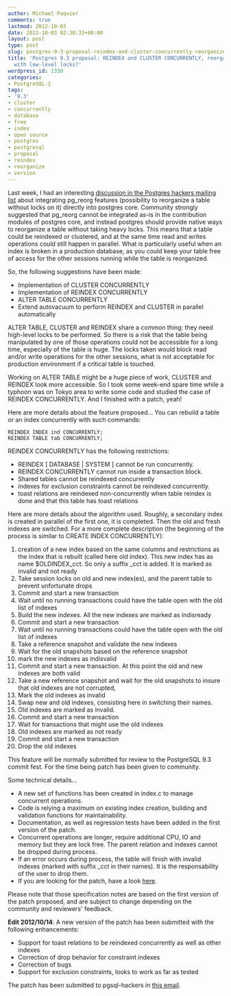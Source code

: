 ```yaml
---
author: Michael Paquier
comments: true
lastmod: 2012-10-03
date: 2012-10-03 02:30:33+00:00
layout: post
type: post
slug: postgres-9-3-proposal-reindex-and-cluster-concurrently-reorganize-table-with-low-level-locks
title: 'Postgres 9.3 proposal: REINDEX and CLUSTER CONCURRENTLY, reorganize table
  with low-level locks?'
wordpress_id: 1330
categories:
- PostgreSQL-2
tags:
- '9.3'
- cluster
- concurrently
- database
- free
- index
- open source
- postgres
- postgresql
- proposal
- reindex
- reorganize
- version
---
```

Last week, I had an interesting [discussion in the Postgres hackers mailing list](http://archives.postgresql.org/pgsql-hackers/2012-09/msg00746.php) about integrating pg\_reorg features (possibility to reorganize a table without locks on it) directly into postgres core. Community strongly suggested that pg\_reorg cannot be integrated as-is in the contribution modules of postgres core, and instead postgres should provide native ways to reorganize a table without taking heavy locks. This means that a table could be reindexed or clustered, and at the same time read and writes operations could still happen in parallel. What is particularly useful when an index is broken in a production database, as you could keep your table free of access for the other sessions running while the table is reorganized.

So, the following suggestions have been made:
	
  * Implementation of CLUSTER CONCURRENTLY	
  * Implementation of REINDEX CONCURRENTLY
  * ALTER TABLE CONCURRENTLY
  * Extend autovacuum to perform REINDEX and CLUSTER in parallel automatically

ALTER TABLE, CLUSTER and REINDEX share a common thing: they need high-level locks to be performed. So there is a risk that the table being manipulated by one of those operations could not be accessible for a long time, especially of the table is huge. The locks taken would block read and/or write operations for the other sessions, what is not acceptable for production environment if a critical table is touched.

Working on ALTER TABLE might be a huge piece of work, CLUSTER and REINDEX look more accessible. So I took some week-end spare time while a typhoon was on Tokyo area to write some code and studied the case of REINDEX CONCURRENTLY. And I finished with a patch, yeah!

Here are more details about the feature proposed...
You can rebuild a table or an index concurrently with such commands:

    REINDEX INDEX ind CONCURRENTLY;
    REINDEX TABLE tab CONCURRENTLY;

REINDEX CONCURRENTLY has the following restrictions:

  * REINDEX [ DATABASE | SYSTEM ] cannot be run concurrently.
  * REINDEX CONCURRENTLY cannot run inside a transaction block.
  * Shared tables cannot be reindexed concurrently
  * indexes for exclusion constraints cannot be reindexed concurrently.
  * toast relations are reindexed non-concurrently when table reindex is done and that this table has toast relations

Here are more details about the algorithm used. Roughly, a secondary index is created in parallel of the first one, it is completed. Then the old and fresh indexes are switched. For a more complete description (the beginning of the process is similar to CREATE INDEX CONCURRENTLY):

  1. creation of a new index based on the same columns and restrictions as the index that is rebuilt (called here old index). This new index has as name $OLDINDEX\_cct. So only a suffix \_cct is added. It is marked as invalid and not ready
  2. Take session locks on old and new index(es), and the parent table to prevent unfortunate drops
  3. Commit and start a new transaction
  4. Wait until no running transactions could have the table open with the old list of indexes
  5. Build the new indexes. All the new indexes are marked as indisready
  6. Commit and start a new transaction
  7. Wait until no running transactions could have the table open with the old list of indexes
  8. Take a reference snapshot and validate the new indexes
  9. Wait for the old snapshots based on the reference snapshot
  10. mark the new indexes as indisvalid
  11. Commit and start a new transaction. At this point the old and new indexes are both valid
  12. Take a new reference snapshot and wait for the old snapshots to insure that old indexes are not corrupted,
  13. Mark the old indexes as invalid
  14. Swap new and old indexes, consisting here in switching their names.
  15. Old indexes are marked as invalid.
  16. Commit and start a new transaction
  17. Wait for transactions that might use the old indexes
  18. Old indexes are marked as not ready
  19. Commit and start a new transaction
  20. Drop the old indexes

This feature will be normally submitted for review to the PostgreSQL 9.3 commit fest. For the time being patch has been given to community.

Some technical details...
	
  * A new set of functions has been created in index.c to manage concurrent operations.	
  * Code is relying a maximum on existing index creation, building and validation functions for maintainability.
  * Documentation, as well as regression tests have been added in the first version of the patch.
  * Concurrent operations are longer, require additional CPU, IO and memory but they are lock free. The parent relation and indexes cannot be dropped during process.
  * If an error occurs during process, the table will finish with invalid indexes (marked with suffix \_cct in their names). It is the responsability of the user to drop them.
  * If you are looking for the patch, have a look [here](http://archives.postgresql.org/pgsql-hackers/2012-10/msg00128.php).

Please note that those specification notes are based on the first version of the patch proposed, and are subject to change depending on the community and reviewers' feedback.

**Edit 2012/10/14**: A new version of the patch has been submitted with the following enhancements:
	
  * Support for toast relations to be reindexed concurrently as well as other indexes	
  * Correction of drop behavior for constraint indexes
  * Correction of bugs
  * Support for exclusion constraints, looks to work as far as tested

The patch has been submitted to pgsql-hackers in [this email](http://archives.postgresql.org/pgsql-hackers/2012-10/msg00726.php).
